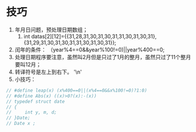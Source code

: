 # 技巧

1. 年月日问题，预处理日期数组；
   1. int datas[2][12]={{31,28,31,30,31,30,31,31,30,31,30,31},
                  {31,29,31,30,31,30,31,31,30,31,30,31}};
2. 闰年的条件： （year%4==0&&year%100!=0)||year%400==0;
3. 处理日期程序要注意，虽然叫2月但是只过了1月的整月，虽然只过了11个整月要叫12月；
4. 转译符号是左上到右下。 '\n'
5. 小技巧：
```c++
// #define leap(x) (x%400==0||(x%4==0&&x%100!=0)?1:0)
// #define Abs(x) ((x)>0?(x):-(x))
// typedef struct date
// {
//     int y, m, d;
// }Date;
// Date x ;
```
